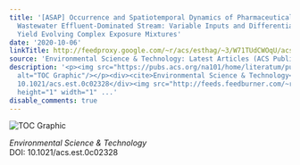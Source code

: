 ```yaml
---
title: '[ASAP] Occurrence and Spatiotemporal Dynamics of Pharmaceuticals in a Temperate-Region
  Wastewater Effluent-Dominated Stream: Variable Inputs and Differential Attenuation
  Yield Evolving Complex Exposure Mixtures'
date: '2020-10-06'
linkTitle: http://feedproxy.google.com/~r/acs/esthag/~3/W71TUdCWOqU/acs.est.0c02328
source: 'Environmental Science & Technology: Latest Articles (ACS Publications)'
description: '<p><img src="https://pubs.acs.org/na101/home/literatum/publisher/achs/journals/content/esthag/0/esthag.ahead-of-print/acs.est.0c02328/20201006/images/medium/es0c02328_0006.gif"
  alt="TOC Graphic"/></p><div><cite>Environmental Science & Technology</cite></div><div>DOI:
  10.1021/acs.est.0c02328</div><img src="http://feeds.feedburner.com/~r/acs/esthag/~4/W71TUdCWOqU"
  height="1" width="1" ...'
disable_comments: true
---
```

<p><img src="https://pubs.acs.org/na101/home/literatum/publisher/achs/journals/content/esthag/0/esthag.ahead-of-print/acs.est.0c02328/20201006/images/medium/es0c02328_0006.gif" alt="TOC Graphic"/></p><div><cite>Environmental Science & Technology</cite></div><div>DOI: 10.1021/acs.est.0c02328</div><img src="http://feeds.feedburner.com/~r/acs/esthag/~4/W71TUdCWOqU" height="1" width="1" ...